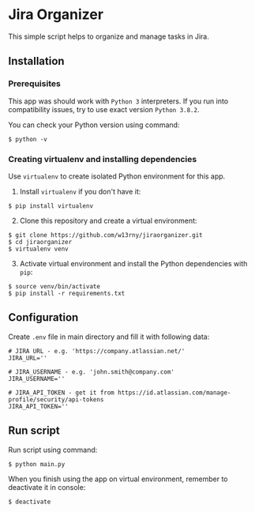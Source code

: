 # Jira Organizer

This simple script helps to organize and manage tasks in Jira.

## Installation

### Prerequisites

This app was should work with `Python 3` interpreters. If you run into compatibility issues, try to use exact
version `Python 3.8.2`.

You can check your Python version using command:

```
$ python -v
```

### Creating virtualenv and installing dependencies

Use `virtualenv` to create isolated Python environment for this app.

1. Install `virtualenv` if you don't have it:

```
$ pip install virtualenv
```

2. Clone this repository and create a virtual environment:

```
$ git clone https://github.com/w13rny/jiraorganizer.git
$ cd jiraorganizer
$ virtualenv venv
```

3. Activate virtual environment and install the Python dependencies with `pip`:

```
$ source venv/bin/activate
$ pip install -r requirements.txt
```

## Configuration

Create `.env` file in main directory and fill it with following data:

```
# JIRA URL - e.g. 'https://company.atlassian.net/'
JIRA_URL=''

# JIRA_USERNAME - e.g. 'john.smith@company.com'
JIRA_USERNAME=''

# JIRA_API_TOKEN - get it from https://id.atlassian.com/manage-profile/security/api-tokens
JIRA_API_TOKEN=''
```

## Run script

Run script using command:

```
$ python main.py
```

When you finish using the app on virtual environment, remember to deactivate it in console:

```
$ deactivate
```